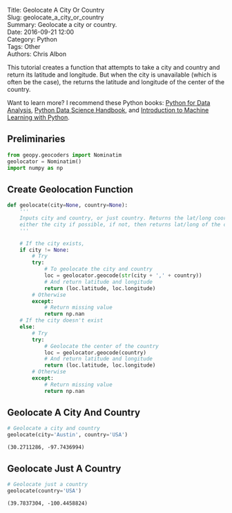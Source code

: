 Title: Geolocate A City Or Country   
Slug: geolocate_a_city_or_country  
Summary: Geolocate a city or country.    
Date: 2016-09-21 12:00  
Category: Python  
Tags: Other  
Authors: Chris Albon  

This tutorial creates a function that attempts to take a city and country and return its latitude and longitude. But when the city is unavailable (which is often be the case), the returns the latitude and longitude of the center of the country.

Want to learn more? I recommend these Python books: [Python for Data Analysis](http://amzn.to/2ljV9wY), [Python Data Science Handbook](http://amzn.to/2m0mgMB), and [Introduction to Machine Learning with Python](http://amzn.to/2mjYiwK).

## Preliminaries


```python
from geopy.geocoders import Nominatim
geolocator = Nominatim()
import numpy as np
```

## Create Geolocation Function


```python
def geolocate(city=None, country=None):
    '''
    Inputs city and country, or just country. Returns the lat/long coordinates of
    either the city if possible, if not, then returns lat/long of the center of the country.
    '''

    # If the city exists,
    if city != None:
        # Try
        try:
            # To geolocate the city and country
            loc = geolocator.geocode(str(city + ',' + country))
            # And return latitude and longitude
            return (loc.latitude, loc.longitude)
        # Otherwise
        except:
            # Return missing value
            return np.nan
    # If the city doesn't exist
    else:
        # Try
        try:
            # Geolocate the center of the country
            loc = geolocator.geocode(country)
            # And return latitude and longitude
            return (loc.latitude, loc.longitude)
        # Otherwise
        except:
            # Return missing value
            return np.nan
```

## Geolocate A City And Country


```python
# Geolocate a city and country
geolocate(city='Austin', country='USA')
```




    (30.2711286, -97.7436994)



## Geolocate Just A Country


```python
# Geolocate just a country
geolocate(country='USA')
```




    (39.7837304, -100.4458824)
